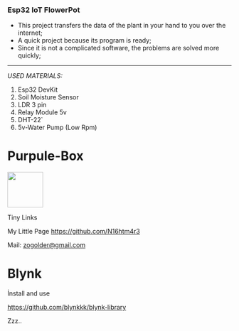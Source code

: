 ### Esp32 IoT FlowerPot

- This project transfers the data of the plant in your hand to you over the internet;
- A quick project because its program is ready;
- Since it is not a complicated software, the problems are solved more quickly;

------------
*USED MATERIALS:*
1. Esp32 DevKit
2. Soil Moisture Sensor
3. LDR 3 pin
4. Relay Module 5v
5. DHT-22`
6. 5v-Water Pump (Low Rpm)



# Purpule-Box


<img src=https://user-images.githubusercontent.com/45715192/140811588-fd44331b-ed00-4cbc-9ee5-09887fb39540.jpg width="80">


Tiny Links

My Little Page <https://github.com/N16htm4r3>

Mail: zogolder@gmail.com

# Blynk

İnstall and use

https://github.com/blynkkk/blynk-library


Zzz..
